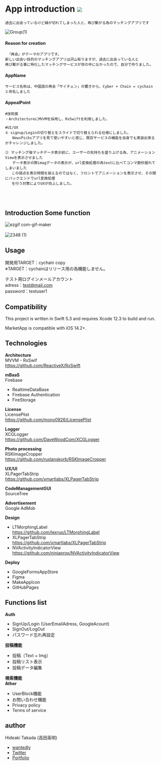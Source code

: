 # App introduction ![](https://img.shields.io/static/v1?label=swift&message=5.3&color=green) 

 ```
 過去に出会っているけど縁が切れてしまった人と、再び繋がる為のマッチングアプリです
 ```

![Group(1)](https://user-images.githubusercontent.com/56917581/75443708-547a5280-59a5-11ea-9abd-8e2095d6159c.png)

#### Reason for creation
```
 『再会』がテーマのアプリです。  
新しい出会い目的のマッチングアプリは沢山有りますが、過去に出会っている人と  
再び繋がる事に特化したマッチングサービスが世の中になかったので、自分で作りました。  
 ```
#### AppName
```
サービス名称は、中国語の再会「サイチェン」の響きから、Cyber + Chain = cychain と命名しました
```
#### AppealPoint
```
#技術面
・ArchitectureにMVVMを採用し、RxSwiftを利用しました。

#UI/UX
① signup/Loginの切り替えをスライドで切り替えられる仕様にしました。
　　NewsPicksアプリを見て使いやすいと感じ、既存サービスの機能を自身でも実装出来るかチャレンジしました。

② マッチング後マッチデータ表示前に、ユーザーの気持ちを盛り上げる為、アニメーションViewを表示させました
　　データ表示の際imagデータの表示が、url変換処理の為textに比べてコンマ数秒遅れてしまいました
   この弱点を表示時間を揃えるのではなく、フロントでアニメーションを表示させ、その間にバックエンドでurl変換処理
   を行う対策によりUXが向上しました。
```

<br />
<br />
  
## Introduction Some function 
![ezgif com-gif-maker](https://user-images.githubusercontent.com/56917581/104749492-3886c780-5796-11eb-9584-cfe046e0f769.gif)
<br />
<br />
![2348 (1)](https://user-images.githubusercontent.com/56917581/104788817-87ece800-57d6-11eb-88e5-774121002ddd.png)



## Usage
開発用TARGET：cychain copy  
※TARGET：cychainはリリース用の為機能しません。  

テスト用ログインメールアカウント  
adress：test@mail.com  
password：testuser1  

## Compatibility

This project is written in Swift 5.3 and requires Xcode 12.3 to build and run.

MarketApp is compatible with iOS 14.2+.


## Technologies

**Architecture**  
    MVVM - RxSwif  
    https://github.com/ReactiveX/RxSwift

**mBaaS**  
Firebase
 - RealtimeDataBase
 - Firebase Authentication
 - FireStorage

**License**   
LicensePlist  
https://github.com/mono0926/LicensePlist

**Logger**   
XCGLogger  
https://github.com/DaveWoodCom/XCGLogger

**Photo processing**    
RSKImageCropper  
https://github.com/ruslanskorb/RSKImageCropper

**UX/UI**   
XLPagerTabStrip  
https://github.com/xmartlabs/XLPagerTabStrip

**CodeManagementGUI**  
SourceTree

**Advertisement**  
Google AdMob

**Design**
- LTMorphingLabel  
https://github.com/lexrus/LTMorphingLabel
- XLPagerTabStrip  
https://github.com/xmartlabs/XLPagerTabStrip
- NVActivityIndicatorView  
https://github.com/ninjaprox/NVActivityIndicatorView

**Deploy**
- GoogleFormsAppStore
- Figma
- MakeAppIcon
- GitHubPages

## Functions list
**Auth**  
 - SignUp/Login (UserEmailAdress, GoogleAcount) 
 - SignOut/LogOut
 - パスワード忘れ再設定
  
 **投稿機能**  
 - 投稿（Text + Img）
 - 投稿リスト表示  
 - 投稿データ編集 
  
**検索機能**  
**Ather**  
 - UserBlock機能
 - お問い合わせ機能
 - Privacy policy 
 - Terms of service



## author
Hideaki Takada (高田英明)
- [wantedly](https://www.wantedly.com/user/profile/edit)
- [Twitter](https://twitter.com/HideakiTakada/)
- [Portfolio](https://takadahideaki.github.io/Portfolio.github.io/)

